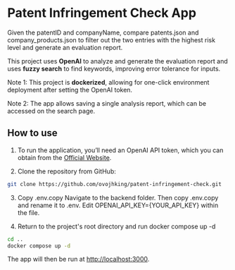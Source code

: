 # Patent Infringement Check App

Given the patentID and companyName, compare patents.json and company_products.json to filter out the two entries with the highest risk level and generate an evaluation report.

This project uses **OpenAI** to analyze and generate the evaluation report and uses **fuzzy search** to find keywords, improving error tolerance for inputs.

Note 1: This project is **dockerized**, allowing for one-click environment deployment after setting the OpenAI token.

Note 2: The app allows saving a single analysis report, which can be accessed on the search page.


## How to use

1. To run the application, you’ll need an OpenAI API token, which you can obtain from the [Official Website](https://openai.com/index/openai-api/).


2. Clone the repository from GitHub:

```bash
git clone https://github.com/ovojhking/patent-infringement-check.git
```

3. Copy .env.copy
Navigate to the backend folder. Then copy .env.copy and rename it to .env.
Edit OPENAI_API_KEY={YOUR_API_KEY} within the file.

4. Return to the project's root directory and run docker compose up -d

```bash
cd ..
docker compose up -d
```

The app will then be run at [http://localhost:3000](http://localhost:3000).